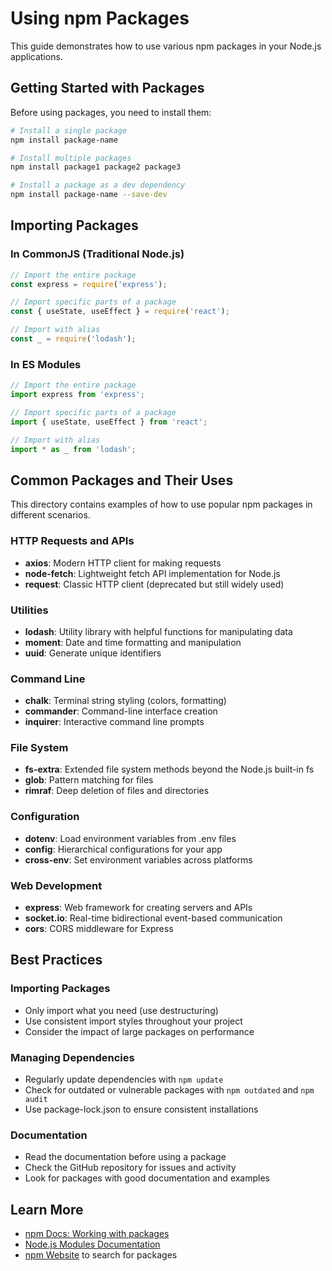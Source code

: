 # Using npm Packages

This guide demonstrates how to use various npm packages in your Node.js applications.

## Getting Started with Packages

Before using packages, you need to install them:

```bash
# Install a single package
npm install package-name

# Install multiple packages
npm install package1 package2 package3

# Install a package as a dev dependency
npm install package-name --save-dev
```

## Importing Packages

### In CommonJS (Traditional Node.js)

```javascript
// Import the entire package
const express = require('express');

// Import specific parts of a package
const { useState, useEffect } = require('react');

// Import with alias
const _ = require('lodash');
```

### In ES Modules

```javascript
// Import the entire package
import express from 'express';

// Import specific parts of a package
import { useState, useEffect } from 'react';

// Import with alias
import * as _ from 'lodash';
```

## Common Packages and Their Uses

This directory contains examples of how to use popular npm packages in different scenarios.

### HTTP Requests and APIs

- **axios**: Modern HTTP client for making requests
- **node-fetch**: Lightweight fetch API implementation for Node.js
- **request**: Classic HTTP client (deprecated but still widely used)

### Utilities

- **lodash**: Utility library with helpful functions for manipulating data
- **moment**: Date and time formatting and manipulation
- **uuid**: Generate unique identifiers

### Command Line

- **chalk**: Terminal string styling (colors, formatting)
- **commander**: Command-line interface creation
- **inquirer**: Interactive command line prompts

### File System

- **fs-extra**: Extended file system methods beyond the Node.js built-in fs
- **glob**: Pattern matching for files
- **rimraf**: Deep deletion of files and directories

### Configuration

- **dotenv**: Load environment variables from .env files
- **config**: Hierarchical configurations for your app
- **cross-env**: Set environment variables across platforms

### Web Development

- **express**: Web framework for creating servers and APIs
- **socket.io**: Real-time bidirectional event-based communication
- **cors**: CORS middleware for Express


## Best Practices

### Importing Packages

- Only import what you need (use destructuring)
- Use consistent import styles throughout your project
- Consider the impact of large packages on performance

### Managing Dependencies

- Regularly update dependencies with `npm update`
- Check for outdated or vulnerable packages with `npm outdated` and `npm audit`
- Use package-lock.json to ensure consistent installations

### Documentation

- Read the documentation before using a package
- Check the GitHub repository for issues and activity
- Look for packages with good documentation and examples

## Learn More

- [npm Docs: Working with packages](https://docs.npmjs.com/cli/v9/using-npm/packages)
- [Node.js Modules Documentation](https://nodejs.org/api/modules.html)
- [npm Website](https://www.npmjs.com) to search for packages 